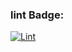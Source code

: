 ### lint Badge:

[![Lint](https://github.com/DamirFM/Objects/workflows/make-lint/badge.svg)](https://github.com/DamirFM/Objects/actions)